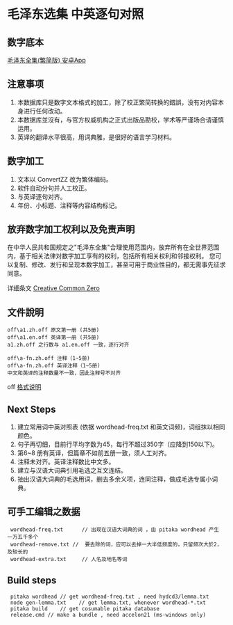 # 毛泽东选集 中英逐句对照

## 数字底本 
[毛泽东全集(繁简版) 安卓App](https://play.google.com/store/apps/details?id=com.zhaozhao.zhang.maozedongworks)

## 注意事项

1. 本数据库只是数字文本格式的加工，除了校正繁简转换的錯誤，没有对内容本身进行任何改动。
2. 本数据库並沒有，与官方权威机构之正式出版品勘校，学术等严谨场合请谨慎运用。
3. 英译的翻译水平很高，用词典雅，是很好的语言学习材料。

## 数字加工

1. 文本以 ConvertZZ 改为繁体编码。
2. 软件自动分句并人工校正。
3. 与英译逐句对齐。
4. 年份、小标题、注释等内容结构标记。

## 放弃数字加工权利以及免责声明

在中华人民共和国规定之"毛泽东全集"合理使用范围内，放弃所有在全世界范围内，基于相关法律对数字加工享有的权利，包括所有相关权利和邻接权利。
您可以复制、修改、发行和呈现本数字加工，甚至可用于商业性目的，都无需事先征求同意。

详细条文 [Creative Common Zero](https://creativecommons.org/publicdomain/zero/1.0/deed.zh)

## 文件說明
    
    off\a1.zh.off 原文第一册 (共5册)
    off\a1.en.off 英译第一册 (共5册)
    a1.zh.off 之行数与 a1.en.off 一致，逐行对齐
    
    off\a-fn.zh.off 注释（1~5册)
    off\a-fn.zh.off 英译注释（1~5册)
    中文和英译的注释数量不一致，因此注释号不对齐
    

off [格式说明](https://github.com/accelon/pitaka)

## Next Steps
1. 建立常用词中英对照表 (依据 wordhead-freq.txt 和英文词频)，词组抹以相同颜色。
2. 句子再切细，目前行平均字数为45，每行不超过350字（应降到150以下)。
3. 第6~8 册有英译，但篇章不如前五册一致，须人工对齐。
4. 注释未对齐。英译注释数比中文多。
5. 建立与汉语大词典引用毛选之互文连结。
6. 抽出汉语大词典的毛选用词，删去多余义项，连同注释，做成毛选专属小词典。

## 可手工编辑之数据
     wordhead-freq.txt      // 出现在汉语大词典的词 ，由 pitaka wordhead 产生 一万五千多个
     wordhead-remove.txt //  要去除的词，应可以去掉一大半低频度的，只留频次大於2，及较长的
     wordhead-extra.txt     // 人名及地名等词


## Build steps

     pitaka wordhead // get wordhead-freq.txt , need hydcd3/lemma.txt
     node gen-lemma.txt    // get lemma.txt, whenever wordhead-*.txt
     pitaka build    // get cosumable pitaka database 
     release.cmd // make a bundle , need accelon21 (ms-windows only)
